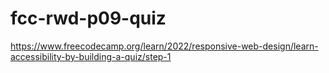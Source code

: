 # fcc-rwd-p09-quiz
https://www.freecodecamp.org/learn/2022/responsive-web-design/learn-accessibility-by-building-a-quiz/step-1
